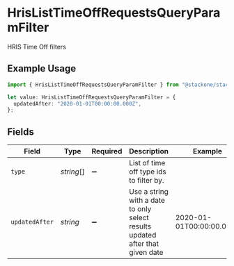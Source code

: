 # HrisListTimeOffRequestsQueryParamFilter

HRIS Time Off filters

## Example Usage

```typescript
import { HrisListTimeOffRequestsQueryParamFilter } from "@stackone/stackone-client-ts/sdk/models/operations";

let value: HrisListTimeOffRequestsQueryParamFilter = {
  updatedAfter: "2020-01-01T00:00:00.000Z",
};
```

## Fields

| Field                                                                         | Type                                                                          | Required                                                                      | Description                                                                   | Example                                                                       |
| ----------------------------------------------------------------------------- | ----------------------------------------------------------------------------- | ----------------------------------------------------------------------------- | ----------------------------------------------------------------------------- | ----------------------------------------------------------------------------- |
| `type`                                                                        | *string*[]                                                                    | :heavy_minus_sign:                                                            | List of time off type ids to filter by.                                       |                                                                               |
| `updatedAfter`                                                                | *string*                                                                      | :heavy_minus_sign:                                                            | Use a string with a date to only select results updated after that given date | 2020-01-01T00:00:00.000Z                                                      |